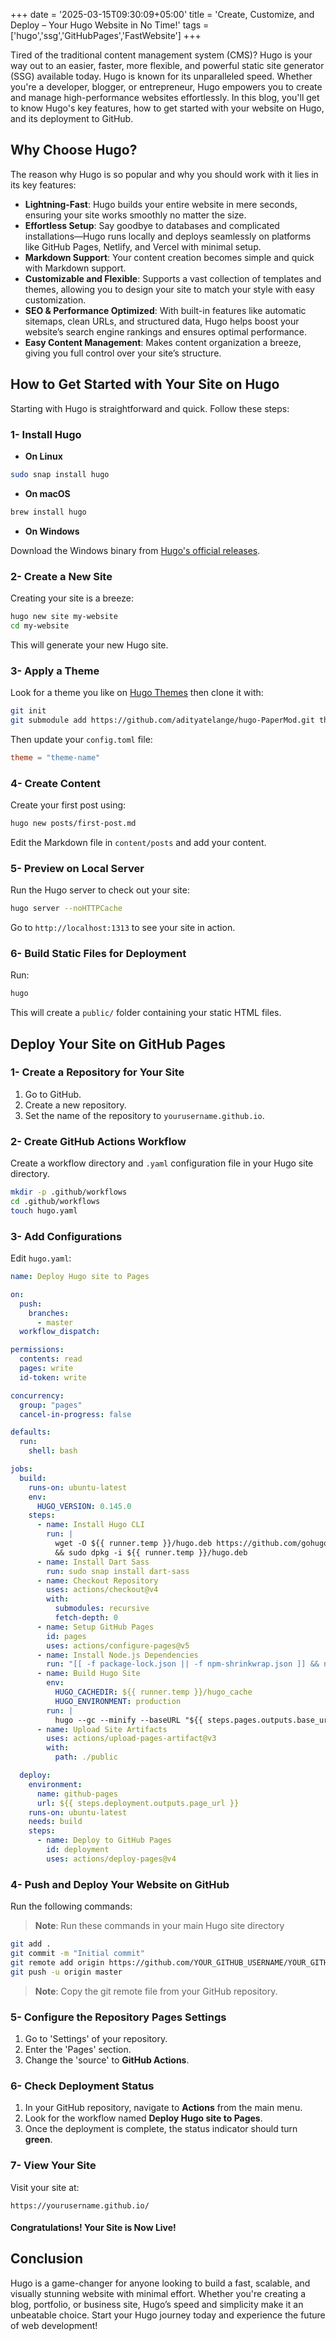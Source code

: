 +++
date = '2025-03-15T09:30:09+05:00'
title = 'Create, Customize, and Deploy – Your Hugo Website in No Time!'
tags =['hugo','ssg','GitHubPages','FastWebsite']
+++

Tired of the traditional content management system (CMS)? Hugo is your way out to an easier, faster, more flexible, and powerful static site generator (SSG) available today. Hugo is known for its unparalleled speed. Whether you're a developer, blogger, or entrepreneur, Hugo empowers you to create and manage high-performance websites effortlessly. In this blog, you'll get to know Hugo's key features, how to get started with your website on Hugo, and its deployment to GitHub.

## Why Choose Hugo?

The reason why Hugo is so popular and why you should work with it lies in its key features:

- **Lightning-Fast**: Hugo builds your entire website in mere seconds, ensuring your site works smoothly no matter the size.
- **Effortless Setup**: Say goodbye to databases and complicated installations—Hugo runs locally and deploys seamlessly on platforms like GitHub Pages, Netlify, and Vercel with minimal setup.
- **Markdown Support**: Your content creation becomes simple and quick with Markdown support.
- **Customizable and Flexible**: Supports a vast collection of templates and themes, allowing you to design your site to match your style with easy customization.
- **SEO & Performance Optimized**: With built-in features like automatic sitemaps, clean URLs, and structured data, Hugo helps boost your website’s search engine rankings and ensures optimal performance.
- **Easy Content Management**: Makes content organization a breeze, giving you full control over your site’s structure.

## How to Get Started with Your Site on Hugo

Starting with Hugo is straightforward and quick. Follow these steps:

### 1- Install Hugo

- **On Linux**

```bash
sudo snap install hugo
```

- **On macOS**

```bash
brew install hugo
```
- **On Windows**

Download the Windows binary from [Hugo's official releases](https://github.com/gohugoio/hugo/releases).

### 2- Create a New Site
Creating your site is a breeze:

```bash
hugo new site my-website
cd my-website
```
This will generate your new Hugo site.

### 3- Apply a Theme
Look for a theme you like on [Hugo Themes](https://themes.gohugo.io/) then clone it with:

```bash
git init
git submodule add https://github.com/adityatelange/hugo-PaperMod.git themes/hugo-PaperMod
```
Then update your `config.toml` file:

```toml
theme = "theme-name"
```

### 4- Create Content

Create your first post using:

```bash
hugo new posts/first-post.md
```
Edit the Markdown file in `content/posts` and add your content.

### 5- Preview on Local Server
Run the Hugo server to check out your site:

```bash
hugo server --noHTTPCache
```

Go to `http://localhost:1313` to see your site in action.

### 6- Build Static Files for Deployment

Run:

```bash
hugo
```
This will create a `public/` folder containing your static HTML files.

## Deploy Your Site on GitHub Pages

### 1- Create a Repository for Your Site

1. Go to GitHub.
2. Create a new repository.
3. Set the name of the repository to `yourusername.github.io`.

### 2- Create GitHub Actions Workflow

Create a workflow directory and `.yaml` configuration file in your Hugo site directory.

```bash
mkdir -p .github/workflows
cd .github/workflows
touch hugo.yaml
```

### 3- Add Configurations
Edit `hugo.yaml`:

```yaml
name: Deploy Hugo site to Pages

on:
  push:
    branches:
      - master
  workflow_dispatch:

permissions:
  contents: read
  pages: write
  id-token: write

concurrency:
  group: "pages"
  cancel-in-progress: false

defaults:
  run:
    shell: bash

jobs:
  build:
    runs-on: ubuntu-latest
    env:
      HUGO_VERSION: 0.145.0
    steps:
      - name: Install Hugo CLI
        run: |
          wget -O ${{ runner.temp }}/hugo.deb https://github.com/gohugoio/hugo/releases/download/v${HUGO_VERSION}/hugo_extended_${HUGO_VERSION}_linux-amd64.deb \
          && sudo dpkg -i ${{ runner.temp }}/hugo.deb
      - name: Install Dart Sass
        run: sudo snap install dart-sass
      - name: Checkout Repository
        uses: actions/checkout@v4
        with:
          submodules: recursive
          fetch-depth: 0
      - name: Setup GitHub Pages
        id: pages
        uses: actions/configure-pages@v5
      - name: Install Node.js Dependencies
        run: "[[ -f package-lock.json || -f npm-shrinkwrap.json ]] && npm ci || true"
      - name: Build Hugo Site
        env:
          HUGO_CACHEDIR: ${{ runner.temp }}/hugo_cache
          HUGO_ENVIRONMENT: production
        run: |
          hugo --gc --minify --baseURL "${{ steps.pages.outputs.base_url }}/"
      - name: Upload Site Artifacts
        uses: actions/upload-pages-artifact@v3
        with:
          path: ./public

  deploy:
    environment:
      name: github-pages
      url: ${{ steps.deployment.outputs.page_url }}
    runs-on: ubuntu-latest
    needs: build
    steps:
      - name: Deploy to GitHub Pages
        id: deployment
        uses: actions/deploy-pages@v4
```

### 4- Push and Deploy Your Website on GitHub
Run the following commands:

> **Note**: Run these commands in your main Hugo site directory

```bash
git add .
git commit -m "Initial commit"
git remote add origin https://github.com/YOUR_GITHUB_USERNAME/YOUR_GITHUB_REPO.git
git push -u origin master
```
> **Note**: Copy the git remote file from your GitHub repository.

### 5- Configure the Repository Pages Settings

1. Go to 'Settings' of your repository.
2. Enter the 'Pages' section.
3. Change the 'source' to **GitHub Actions**.

### 6- Check Deployment Status

1. In your GitHub repository, navigate to **Actions** from the main menu.
2. Look for the workflow named **Deploy Hugo site to Pages**.
3. Once the deployment is complete, the status indicator should turn **green**.

### 7- View Your Site

Visit your site at:

```
https://yourusername.github.io/
```

#### **Congratulations! Your Site is Now Live!**

## Conclusion

Hugo is a game-changer for anyone looking to build a fast, scalable, and visually stunning website with minimal effort. Whether you're creating a blog, portfolio, or business site, Hugo’s speed and simplicity make it an unbeatable choice. Start your Hugo journey today and experience the future of web development!


